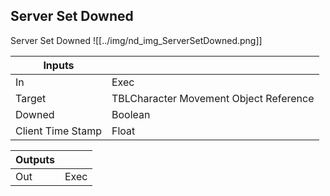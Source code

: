 ## Server Set Downed
Server Set Downed
![[../img/nd_img_ServerSetDowned.png]]

|Inputs||
|--|--|
| In | Exec |
| Target | TBLCharacter Movement Object Reference |
| Downed | Boolean |
| Client Time Stamp | Float |

|Outputs||
|--|--|
| Out | Exec |
